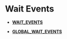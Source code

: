 # Wait Events<a name="EN-US_TOPIC_0289899845"></a>

-   **[WAIT\_EVENTS](wait_events.md)**  

-   **[GLOBAL\_WAIT\_EVENTS](global_wait_events.md)**  


